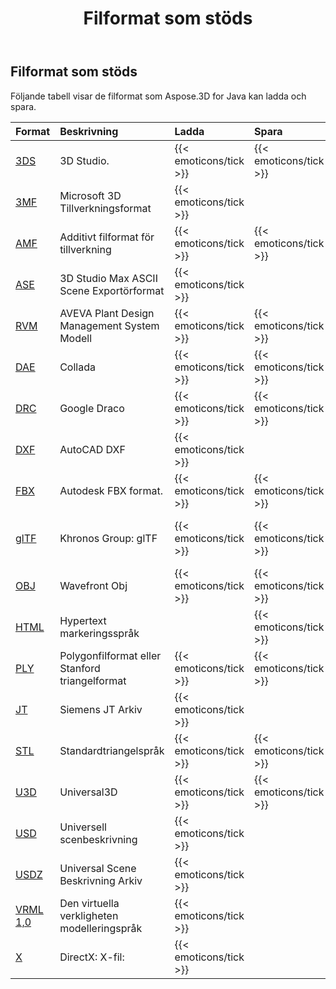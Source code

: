 ﻿---
title: Filformat som stöds
type: docs
weight: 20
url: /sv/java/supported-file-formats/
description: Följande tabell visar de filformat som Aspose.3D for Java kan ladda och spara.
---
## **Filformat som stöds**
Följande tabell visar de filformat som Aspose.3D for Java kan ladda och spara.

|**Format**|**Beskrivning**|**Ladda**|**Spara**|**Anmärkningar**|
|:- |:- |:- |:- |:- |
|[3DS](https://docs.fileformat.com/3d/3ds/)|3D Studio.|{{< emoticons/tick >}}|{{< emoticons/tick >}}||
|[3MF](https://docs.fileformat.com/3d/3mf/)|Microsoft 3D Tillverkningsformat|{{< emoticons/tick >}}|||
|[AMF](https://docs.fileformat.com/3d/amf/)|Additivt filformat för tillverkning|{{< emoticons/tick >}}|{{< emoticons/tick >}}||
|[ASE](https://docs.fileformat.com/3d/ase/)|3D Studio Max ASCII Scene Exportörformat|{{< emoticons/tick >}}|||
|[RVM](https://docs.fileformat.com/3d/rvm/)|AVEVA Plant Design Management System Modell|{{< emoticons/tick >}}|{{< emoticons/tick >}}||
|[DAE](https://docs.fileformat.com/3d/dae/)|Collada|{{< emoticons/tick >}}|{{< emoticons/tick >}}||
|[DRC](https://docs.fileformat.com/3d/drc/)|Google Draco|{{< emoticons/tick >}}|{{< emoticons/tick >}}|Inklusive stöd för mask-/punktmoln|
|[DXF](https://docs.fileformat.com/cad/dxf/)|AutoCAD DXF|{{< emoticons/tick >}}|||
|[FBX](https://docs.fileformat.com/3d/fbx/)|Autodesk FBX format.|{{< emoticons/tick >}}|{{< emoticons/tick >}}|Från 7,2 till 7,5, båda ASCII/Binary.|
|[glTF](https://docs.fileformat.com/3d/glb/)|Khronos Group: glTF|{{< emoticons/tick >}}|{{< emoticons/tick >}}|Inkl. 1,0 ASCII/Binär, 2,0 ASCII/Binär, 2,0 ASCII/Binaär med Draco förlängning|
|[OBJ](https://docs.fileformat.com/3d/obj/)|Wavefront Obj|{{< emoticons/tick >}}|{{< emoticons/tick >}}|Inklusive mask-/punktmolnstöd.|
|[HTML](https://docs.fileformat.com/web/html/)|Hypertext markeringsspråk||{{< emoticons/tick >}}||
|[PLY](https://docs.fileformat.com/3d/ply/)|Polygonfilformat eller Stanford triangelformat|{{< emoticons/tick >}}|{{< emoticons/tick >}}|Inklusive mask-/punktmolnstöd.|
|[JT](https://docs.fileformat.com/3d/jt/)|Siemens JT Arkiv|{{< emoticons/tick >}}||Stöder bara version 8 och 9|
|[STL](https://docs.fileformat.com/cad/stl/)|Standardtriangelspråk|{{< emoticons/tick >}}|{{< emoticons/tick >}}||
|[U3D](https://docs.fileformat.com/3d/u3d/)|Universal3D|{{< emoticons/tick >}}|{{< emoticons/tick >}}||
|[USD](https://docs.fileformat.com/3d/usd/)|Universell scenbeskrivning|{{< emoticons/tick >}}|||
|[USDZ](https://docs.fileformat.com/3d/usdz/)|Universal Scene Beskrivning Arkiv|{{< emoticons/tick >}}|||
|[VRML 1,0](https://docs.fileformat.com/3d/vrml/)|Den virtuella verkligheten modelleringspråk|{{< emoticons/tick >}}||Stöder endast 1.0 ASCII.|
|[X](https://docs.fileformat.com/3d/x/)|DirectX: X-fil:|{{< emoticons/tick >}}||Inklusive ASCII/Binary.|

